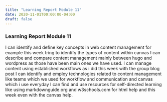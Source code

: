 ```yaml
---
title: "Learning Report Module 11"
date: 2020-11-01T00:00:00-04:00
draft: false
---
```


### Learning Report Module 11
I can identify and define key concepts in web content management for example this week tring to identify the types of content within canvas
I can describe and compare content management mainly between hugo and wordpress as those have been main ones we have used. 
I can manage content using established workflows as i did this week with the group blog post
I can identify and employ technologies related to content management like teams which we used for workflow and communication and canvas which i use everyday
I can find and use resources for self-directed learning like using markdownguide.org and w3schools.com for html help and this week even with the canvas help. 
